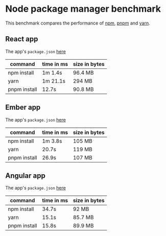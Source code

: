 # Node package manager benchmark

This benchmark compares the performance of [npm](https://github.com/npm/npm), [pnpm](https://github.com/pnpm/pnpm) and [yarn](https://github.com/yarnpkg/yarn).

## React app

The app's `package.json` [here](./fixtures/react-app/package.json)

| command | time in ms | size in bytes |
| --- | --- | --- |
| npm install | 1m 1.4s | 96.4 MB |
| yarn | 1m 21.1s | 294 MB |
| pnpm install | 12.7s | 90.8 MB |

## Ember app

The app's `package.json` [here](./fixtures/ember-quickstart/package.json)

| command | time in ms | size in bytes |
| --- | --- | --- |
| npm install | 1m 3.8s | 105 MB |
| yarn | 20.7s | 119 MB |
| pnpm install | 26.9s | 107 MB |

## Angular app

The app's `package.json` [here](./fixtures/angular-quickstart/package.json)

| command | time in ms | size in bytes |
| --- | --- | --- |
| npm install | 34.7s | 92 MB |
| yarn | 15.1s | 85.7 MB |
| pnpm install | 15.8s | 89.9 MB |